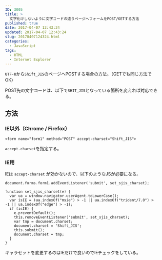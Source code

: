 ```yaml
---
ID: 3005
title: >
  文字化けしないように文字コードの違うページへフォームをPOST/GETする方法
published: true
date: 2017-04-07 12:43:24
updated: 2017-04-07 12:43:24
slug: 20170407124324.html
categories:
  - JavaScript
tags:
  - HTML
  - Internet Explorer
---
```

`UTF-8`から`Shift_JIS`のページへPOSTする場合の方法。（GETでも同じ方法でOK）

POST先の文字コードは、以下で`SHIT_JIS`となっている箇所を変えれば対応できる。
<!--more-->

## 方法
### IE以外（Chrome / Firefox）
```language-markup
<form name="form1" method="POST" accept-charset="Shift_JIS">
```

`accept-charset`を指定する。

### IE用
IEは `accept-charset` が効かないので、以下のようなJSが必要になる。

```language-javascript
document.forms.form1.addEventListener('submit', set_sjis_charset);

function set_sjis_charset(e) {
  var ua = window.navigator.userAgent.toLowerCase();
  var isIE = (ua.indexOf("msie") > -1 || ua.indexOf("trident/7.0") > -1 || ua.indexOf("edge") > -1);
  if (isIE) {
    e.preventDefault();
    this.removeEventListener('submit', set_sjis_charset);
    var tmp = document.charset;
    document.charset = 'Shift_JIS';
    this.submit();
    document.charset = tmp;
  }
}
```

キャラセットを変更するのはIEだけで良いのでIEチェックをしている。